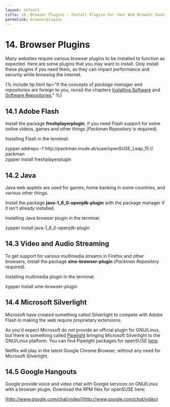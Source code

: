 ```yaml
---
layout: default
title: 14. Browser Plugins - Install Plugins For Your Web Browser Such As Flash and Java
permalink: browserplugins
---
```


# 14. Browser Plugins

Many websites require various browser plugins to be installed to function as expected. Here are some plugins that you may want to install. Only install these plugins if you need them, as they can impact performance and security while browsing the internet.

{% include tip.html tip="If the concepts of *package manager* and *repositories* are foreign to you, revisit the chapters [Installing Software](installpackage) and [Software Repositories](repositories)." %}

## 14.1 Adobe Flash

Install the package **freshplayerplugin**, if you need Flash support for some online videos, games and other things (*Packman Repository* is required).

Installing Flash in the terminal:

<div class="clroot">zypper addrepo -f http://packman.inode.at/suse/openSUSE_Leap_15.1/ packman</div>

<div class="clroot">zypper install freshplayerplugin</div>

## 14.2 Java

Java web applets are used for games, home banking in some countries, and various other things.

Install the package **java-1_8_0-openjdk-plugin** with the package manager if it isn't already installed.

Installing Java browser plugin in the terminal:

<div class="clroot">zypper install java-1_8_0-openjdk-plugin</div>

## 14.3 Video and Audio Streaming

To get support for various multimedia streams in Firefox and other browsers, install the package **xine-browser-plugin** (*Packman Repository* required).

Installing multimedia plugin in the terminal:

<div class="clroot">zypper install xine-browser-plugin</div>

## 14.4 Microsoft Silverlight

Microsoft have created something called Silverlight to compete with Adobe Flash in making the web require proprietary extensions.

As you'd expect Microsoft do *not* provide an official plugin for GNU/Linux, but there is something called [Pipelight](http://fds-team.de/cms/articles/2013-08/pipelight-using-silverlight-in-linux-browsers.html) bringing Microsoft Silverlight to the GNU/Linux platform. You can find Pipelight packages for openSUSE [here](http://software.opensuse.org/package/pipelight).

Netflix will play in the latest Google Chrome Browser, without any need for Microsoft Silverlight.

## 14.5 Google Hangouts

Google provide voice and video chat with Google services on GNU/Linux with a browser plugin. Download the RPM files for openSUSE here:

[http://www.google.com/chat/video](http://www.google.com/chat/video)
